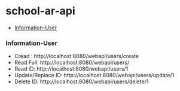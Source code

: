 # school-ar-api

* [Information-User](#information-user)

### Information-User

- Cread : http://localhost:8080/webapi/users/create
- Read Full: http://localhost:8080/webapi/users/
- Read ID: http://localhost:8080/webapi/users/1
- Update/Replace ID: http://localhost:8080/webapi/users/update/1
- Delete ID: http://localhost:8080/webapi/users/delete/1
